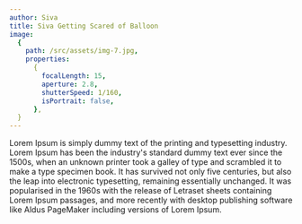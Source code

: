 ```yaml
---
author: Siva
title: Siva Getting Scared of Balloon
image:
  {
    path: /src/assets/img-7.jpg,
    properties:
      {
        focalLength: 15,
        aperture: 2.8,
        shutterSpeed: 1/160,
        isPortrait: false,
      },
  }
---
```


Lorem Ipsum is simply dummy text of the printing and typesetting industry. Lorem Ipsum has been the industry's standard dummy text ever since the 1500s, when an unknown printer took a galley of type and scrambled it to make a type specimen book. It has survived not only five centuries, but also the leap into electronic typesetting, remaining essentially unchanged. It was popularised in the 1960s with the release of Letraset sheets containing Lorem Ipsum passages, and more recently with desktop publishing software like Aldus PageMaker including versions of Lorem Ipsum.
